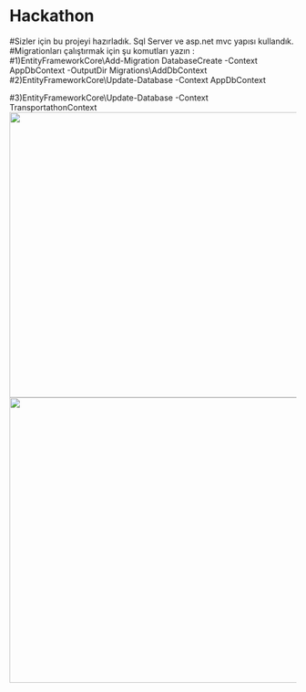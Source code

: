 # Hackathon                                                                               
#Sizler için bu projeyi hazırladık. Sql Server ve asp.net mvc yapısı kullandık.
#Migrationları çalıştırmak için şu komutları yazın :                                             
#1)EntityFrameworkCore\Add-Migration DatabaseCreate -Context AppDbContext -OutputDir Migrations\AddDbContext
#2)EntityFrameworkCore\Update-Database -Context AppDbContext                                                       

#3)EntityFrameworkCore\Update-Database -Context TransportathonContext
<img src="https://github.com/yusufkaan345/Hackathon/assets/79467236/674d40dd-19cc-4a04-a309-93e7e6e6ac64" width="800" height="500">
<img src="https://github.com/yusufkaan345/Hackathon/assets/79467236/2b3ba279-ce77-4753-b4c5-116809ea9f2f" width="800" height="500">
